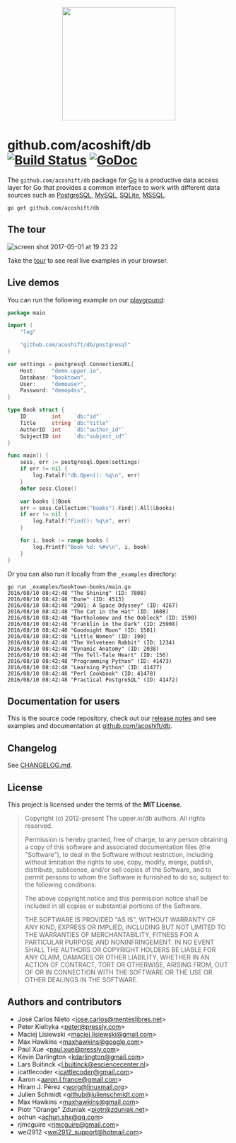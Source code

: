 <p align="center">
  <img src="https://github.com/acoshift/db/images/gopher.svg" width="256" />
</p>

# github.com/acoshift/db [![Build Status](https://travis-ci.org/upper/db.svg?branch=master)](https://travis-ci.org/upper/db) [![GoDoc](https://godoc.org/github.com/acoshift/db?status.svg)](https://godoc.org/github.com/acoshift/db)

The `github.com/acoshift/db` package for [Go][2] is a productive data access layer for
Go that provides a common interface to work with different data sources such as
[PostgreSQL](https://github.com/acoshift/db/postgresql),
[MySQL](https://github.com/acoshift/db/mysql), [SQLite](https://github.com/acoshift/db/sqlite),
[MSSQL](https://github.com/acoshift/db/mssql).

```
go get github.com/acoshift/db
```

## The tour

![screen shot 2017-05-01 at 19 23 22](https://cloud.githubusercontent.com/assets/385670/25599675/b6fe9fea-2ea3-11e7-9f76-002931dfbbc1.png)

Take the [tour](https://tour.upper.io) to see real live examples in your
browser.

## Live demos

You can run the following example on our [playground](https://demo.upper.io):

```go
package main

import (
	"log"

	"github.com/acoshift/db/postgresql"
)

var settings = postgresql.ConnectionURL{
	Host:     "demo.upper.io",
	Database: "booktown",
	User:     "demouser",
	Password: "demop4ss",
}

type Book struct {
	ID        int    `db:"id"`
	Title     string `db:"title"`
	AuthorID  int    `db:"author_id"`
	SubjectID int    `db:"subject_id"`
}

func main() {
	sess, err := postgresql.Open(settings)
	if err != nil {
		log.Fatalf("db.Open(): %q\n", err)
	}
	defer sess.Close()

	var books []Book
	err = sess.Collection("books").Find().All(&books)
	if err != nil {
		log.Fatalf("Find(): %q\n", err)
	}

	for i, book := range books {
		log.Printf("Book %d: %#v\n", i, book)
	}
}
```

Or you can also run it locally from the `_examples` directory:

```
go run _examples/booktown-books/main.go
2016/08/10 08:42:48 "The Shining" (ID: 7808)
2016/08/10 08:42:48 "Dune" (ID: 4513)
2016/08/10 08:42:48 "2001: A Space Odyssey" (ID: 4267)
2016/08/10 08:42:48 "The Cat in the Hat" (ID: 1608)
2016/08/10 08:42:48 "Bartholomew and the Oobleck" (ID: 1590)
2016/08/10 08:42:48 "Franklin in the Dark" (ID: 25908)
2016/08/10 08:42:48 "Goodnight Moon" (ID: 1501)
2016/08/10 08:42:48 "Little Women" (ID: 190)
2016/08/10 08:42:48 "The Velveteen Rabbit" (ID: 1234)
2016/08/10 08:42:48 "Dynamic Anatomy" (ID: 2038)
2016/08/10 08:42:48 "The Tell-Tale Heart" (ID: 156)
2016/08/10 08:42:48 "Programming Python" (ID: 41473)
2016/08/10 08:42:48 "Learning Python" (ID: 41477)
2016/08/10 08:42:48 "Perl Cookbook" (ID: 41478)
2016/08/10 08:42:48 "Practical PostgreSQL" (ID: 41472)
```

## Documentation for users

This is the source code repository, check out our [release
notes](https://github.com/upper/db/releases/tag/v3.0.0) and see examples and
documentation at [github.com/acoshift/db][1].


## Changelog

See [CHANGELOG.md](https://github.com/upper/db/blob/master/CHANGELOG.md).

## License

This project is licensed under the terms of the **MIT License**.

> Copyright (c) 2012-present The upper.io/db authors. All rights reserved.
>
> Permission is hereby granted, free of charge, to any person obtaining
> a copy of this software and associated documentation files (the
> "Software"), to deal in the Software without restriction, including
> without limitation the rights to use, copy, modify, merge, publish,
> distribute, sublicense, and/or sell copies of the Software, and to
> permit persons to whom the Software is furnished to do so, subject to
> the following conditions:
>
> The above copyright notice and this permission notice shall be
> included in all copies or substantial portions of the Software.
>
> THE SOFTWARE IS PROVIDED "AS IS", WITHOUT WARRANTY OF ANY KIND,
> EXPRESS OR IMPLIED, INCLUDING BUT NOT LIMITED TO THE WARRANTIES OF
> MERCHANTABILITY, FITNESS FOR A PARTICULAR PURPOSE AND
> NONINFRINGEMENT. IN NO EVENT SHALL THE AUTHORS OR COPYRIGHT HOLDERS BE
> LIABLE FOR ANY CLAIM, DAMAGES OR OTHER LIABILITY, WHETHER IN AN ACTION
> OF CONTRACT, TORT OR OTHERWISE, ARISING FROM, OUT OF OR IN CONNECTION
> WITH THE SOFTWARE OR THE USE OR OTHER DEALINGS IN THE SOFTWARE.

## Authors and contributors

* José Carlos Nieto <<jose.carlos@menteslibres.net>>
* Peter Kieltyka <<peter@pressly.com>>
* Maciej Lisiewski <<maciej.lisiewski@gmail.com>>
* Max Hawkins <<maxhawkins@google.com>>
* Paul Xue <<paul.xue@pressly.com>>
* Kevin Darlington <<kdarlington@gmail.com>>
* Lars Buitinck <<l.buitinck@esciencecenter.nl>>
* icattlecoder <<icattlecoder@gmail.com>>
* Aaron <<aaron.l.france@gmail.com>>
* Hiram J. Pérez <<worg@linuxmail.org>>
* Julien Schmidt <<github@julienschmidt.com>>
* Max Hawkins <<maxhawkins@gmail.com>>
* Piotr "Orange" Zduniak <<piotr@zduniak.net>>
* achun <<achun.shx@qq.com>>
* rjmcguire <<rjmcguire@gmail.com>>
* wei2912 <<wei2912_support@hotmail.com>>

[1]: https://github.com/acoshift/db
[2]: http://golang.org
